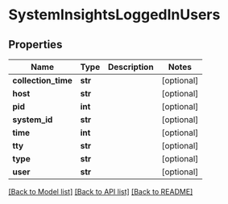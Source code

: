 # SystemInsightsLoggedInUsers

## Properties
Name | Type | Description | Notes
------------ | ------------- | ------------- | -------------
**collection_time** | **str** |  | [optional] 
**host** | **str** |  | [optional] 
**pid** | **int** |  | [optional] 
**system_id** | **str** |  | [optional] 
**time** | **int** |  | [optional] 
**tty** | **str** |  | [optional] 
**type** | **str** |  | [optional] 
**user** | **str** |  | [optional] 

[[Back to Model list]](../README.md#documentation-for-models) [[Back to API list]](../README.md#documentation-for-api-endpoints) [[Back to README]](../README.md)


